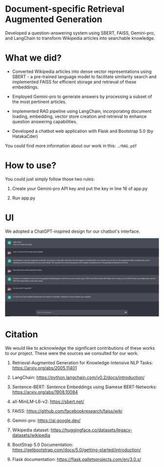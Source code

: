 # Document-specific Retrieval Augmented Generation
Developed a question-answering system using SBERT, FAISS, Gemini-pro, and LangChain to transform Wikipedia articles into searchable knowledge.

# What we did?

* Converted Wikipedia articles into dense vector representations using SBERT - a pre-trained language model
to facilitate similarity search and implemented FAISS for efficient storage and retrieval of these embeddings.

* Employed Gemini-pro to generate answers by processing a subset of the most pertinent articles.

* Implemented RAG pipeline using LangChain, incorporating document loading, embedding, vector store
creation and retrieval to enhance question answering capabilities.

* Developed a chatbot web application with Flask and Bootstrap 5.0 (by HatakaCder)

You could find more information about our work in this: ```./RAG.pdf```

# How to use?

You could just simply follow those two rules:

1. Create your Gemini-pro API key and put the key in line 16 of app.py

2. Run app.py

# UI

We adopted a ChatGPT-inspired design for our chatbot's interface.

![](./chatbot.png)

# Citation

We would like to acknowledge the significant contributions of these works to our project. These were the sources we consulted for our work.

1. Retrieval-Augmented Generation for Knowledge-Intensive NLP Tasks: https://arxiv.org/abs/2005.11401

2. LangChain: https://python.langchain.com/v0.2/docs/introduction/

3. Sentence-BERT: Sentence Embeddings using Siamese BERT-Networks: https://arxiv.org/abs/1908.10084

4. all-MiniLM-L6-v2: https://sbert.net/

5. FAISS: https://github.com/facebookresearch/faiss/wiki

6. Gemini-pro: https://ai.google.dev/

7. Wikipedia dataset: https://huggingface.co/datasets/legacy-datasets/wikipedia

8. BootStrap 5.0 Documentation: https://getbootstrap.com/docs/5.0/getting-started/introduction/

9. Flask documentation: https://flask.palletsprojects.com/en/3.0.x/
